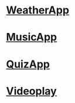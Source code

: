 # [WeatherApp]( https://emanuelone.github.io/WeatherApp)
# [MusicApp]( https://github.com/emanuelone/MusicApp)
# [QuizApp]( https://github.com/emanuelone/Quiz)
# [Videoplay]( https://github.com/emanuelone/VideoPlayer)
